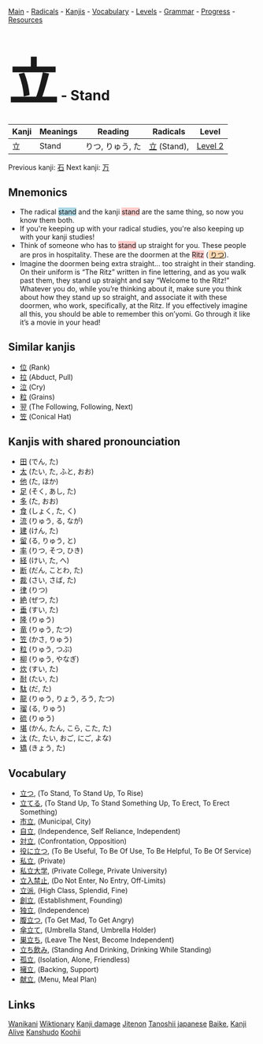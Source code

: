 <style> bigfont {font-size: 100px}</style>
[Main](../README.md) -
[Radicals](../radicals.md) -
[Kanjis](../kanjis.md) -
[Vocabulary](../vocabulary.md) -
[Levels](../levels.md) -
[Grammar](../grammar.md) - 
[Progress](../progress.md) -
[Resources](../resources.md)
# <bigfont> 立</bigfont> - Stand 

| Kanji | Meanings | Reading | Radicals | Level |
| --- | --- | --- | --- | --- |
| 立 | Stand | りつ, りゅう, た | [立](../radicals/立.md) (Stand),  | [Level 2](../levels/wk_level2.md) |

Previous kanji: [石](石.md) Next kanji: [万](万.md) 

## Mnemonics
 * The radical <span style="background-color:#ADD8E6"> stand</span> and the kanji <span style="background-color:#ffcccb"> stand</span> are the same thing, so now you know them both.
* If you're keeping up with your radical studies, you're also keeping up with your kanji studies!
* Think of someone who has to <span style="background-color:#ffcccb"> stand</span> up straight for you. These people are pros in hospitality. These are the doormen at the <span style="background-color:#ffcccb"> Ritz</span> (<span style="background-color:#fed8b1"> [りつ](https://jisho.org/search/りつ)</span>).
* Imagine the doormen being extra straight… too straight in their standing. On their uniform is “The Ritz” written in fine lettering, and as you walk past them, they stand up straight and say “Welcome to the Ritz!” Whatever you do, while you’re thinking about it, make sure you think about how they stand up so straight, and associate it with these doormen, who work, specifically, at the Ritz. If you effectively imagine all this, you should be able to remember this on’yomi. Go through it like it’s a movie in your head!


## Similar kanjis
 * [位](位.md) (Rank)
* [拉](拉.md) (Abduct, Pull)
* [泣](泣.md) (Cry)
* [粒](粒.md) (Grains)
* [翌](翌.md) (The Following, Following, Next)
* [笠](笠.md) (Conical Hat)



## Kanjis with shared pronounciation
 * [田](田.md) (でん, た)
* [太](太.md) (たい, た, ふと, おお)
* [他](他.md) (た, ほか)
* [足](足.md) (そく, あし, た)
* [多](多.md) (た, おお)
* [食](食.md) (しょく, た, く)
* [流](流.md) (りゅう, る, なが)
* [建](建.md) (けん, た)
* [留](留.md) (る, りゅう, と)
* [率](率.md) (りつ, そつ, ひき)
* [経](経.md) (けい, た, へ)
* [断](断.md) (だん, ことわ, た)
* [裁](裁.md) (さい, さば, た)
* [律](律.md) (りつ)
* [絶](絶.md) (ぜつ, た)
* [垂](垂.md) (すい, た)
* [隆](隆.md) (りゅう)
* [竜](竜.md) (りゅう, たつ)
* [笠](笠.md) (かさ, りゅう)
* [粒](粒.md) (りゅう, つぶ)
* [柳](柳.md) (りゅう, やなぎ)
* [炊](炊.md) (すい, た)
* [耐](耐.md) (たい, た)
* [駄](駄.md) (だ, た)
* [龍](龍.md) (りゅう, りょう, ろう, たつ)
* [瑠](瑠.md) (る, りゅう)
* [硫](硫.md) (りゅう)
* [堪](堪.md) (かん, たん, こら, こた, た)
* [汰](汰.md) (た, たい, おご, にご, よな)
* [矯](矯.md) (きょう, た)



## Vocabulary
 * [立つ](../vocabulary/立.md), (To Stand, To Stand Up, To Rise)
* [立てる](../vocabulary/立.md), (To Stand Up, To Stand Something Up, To Erect, To Erect Something)
* [市立](../vocabulary/立.md), (Municipal, City)
* [自立](../vocabulary/立.md), (Independence, Self Reliance, Independent)
* [対立](../vocabulary/立.md), (Confrontation, Opposition)
* [役に立つ](../vocabulary/立.md), (To Be Useful, To Be Of Use, To Be Helpful, To Be Of Service)
* [私立](../vocabulary/立.md), (Private)
* [私立大学](../vocabulary/立.md), (Private College, Private University)
* [立入禁止](../vocabulary/立.md), (Do Not Enter, No Entry, Off-Limits)
* [立派](../vocabulary/立.md), (High Class, Splendid, Fine)
* [創立](../vocabulary/立.md), (Establishment, Founding)
* [独立](../vocabulary/立.md), (Independence)
* [腹立つ](../vocabulary/立.md), (To Get Mad, To Get Angry)
* [傘立て](../vocabulary/立.md), (Umbrella Stand, Umbrella Holder)
* [巣立ち](../vocabulary/立.md), (Leave The Nest, Become Independent)
* [立ち飲み](../vocabulary/立.md), (Standing And Drinking, Drinking While Standing)
* [孤立](../vocabulary/立.md), (Isolation, Alone, Friendless)
* [擁立](../vocabulary/立.md), (Backing, Support)
* [献立](../vocabulary/立.md), (Menu, Meal Plan)




## Links 


[Wanikani](https://www.wanikani.com/kanji/立)
[Wiktionary](https://en.wiktionary.org/wiki/立)
[Kanji damage](http://www.kanjidamage.com/kanji/search?utf8=✓&q=立)
[Jitenon](https://jitenon.com/kanji/立)
[Tanoshii japanese](https://www.tanoshiijapanese.com/dictionary/kanji.cfm?k=立)
[Baike](https://baike.baidu.com/item/立),
[Kanji Alive](https://app.kanjialive.com/立)
[Kanshudo](https://www.kanshudo.com/searchmn?q=立)
[Koohii](https://kanji.koohii.com/study/kanji/立)
